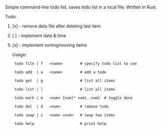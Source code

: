 Simple command-line todo list, saves todo list in a local file. 
Written in Rust.

Todo:

1. [x] - remove data file after deleting last item
2. [ ] - implement date & time
3. [x] - implement sorting/moving items

    Usage:

        todo file | f   <name>        # specify todo list to use   

        todo add  | a   <name>        # add a todo

        todo get  | g                 # list all items  

        todo list | l                 # list all items

        todo mark | m   <num> [num]* num1..num2  # toggle done

        todo del  | d   <num>         # remove todo

        todo swap | s   <num> <num>   # swap two items

        todo help                     # print help

    
